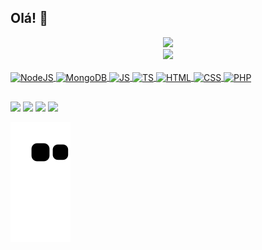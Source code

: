 ## Olá! 👋
<div align="center">
  <a href="https://github.com/AT2teixeira">
  <img height="180em" src="https://github-stats-alpha.vercel.app/api?username=AT2Teixeira&cc=36393f&tc=4fabfc&ic=4fabfc&bc=000"/>
</div>
<div align="center">
  <img height="180em" src="https://github-readme-streak-stats.herokuapp.com?user=AT2Teixeira&theme=dark&hide_border=true&mode=weekly&background=36393F&currStreakNum=4FABFC&sideNums=4FABFC&fire=4F7DFC&currStreakLabel=5ABBFF&stroke=9098A8&ring=4F7DFC&sideLabels=5ABBFF&dates=9098A8)](https://git.io/streak-stats"/>
</div>
<div style="display: inline_block"><br>
  <img align="center" alt="NodeJS" height="30" width="40" src="https://cdn.jsdelivr.net/gh/devicons/devicon/icons/nodejs/nodejs-original.svg">
  <img align="center" alt="MongoDB" height="30" width="40" src="https://cdn.jsdelivr.net/gh/devicons/devicon/icons/mongodb/mongodb-original.svg">
  <img align="center" alt="JS" height="30" width="40" src="https://cdn.jsdelivr.net/gh/devicons/devicon/icons/javascript/javascript-original.svg">
  <img align="center" alt="TS" height="30" width="40" src="https://cdn.jsdelivr.net/gh/devicons/devicon/icons/typescript/typescript-original.svg">
  <img align="center" alt="HTML" height="30" width="40" src="https://cdn.jsdelivr.net/gh/devicons/devicon/icons/html5/html5-original.svg">
  <img align="center" alt="CSS" height="30" width="40" src="https://cdn.jsdelivr.net/gh/devicons/devicon/icons/css3/css3-original.svg">
  <img align="center" alt="PHP" height="30" width="40" src="https://cdn.jsdelivr.net/gh/devicons/devicon/icons/php/php-original.svg">
</div>
  
  ##
 
<div> 
  <a href = "https://at2.discloud.app"><img src="https://img.shields.io/badge/Website-4fabfc?style=for-the-badge&logo=SitePoint&logoColor=white" target="_blank"></a>
  <a href="https://discord.gg/CsSwGDe" target="_blank"><img src="https://img.shields.io/badge/Discord-7289DA?style=for-the-badge&logo=discord&logoColor=white" target="_blank"></a> 
  <a href="https://www.youtube.com/channel/UCKGhTJRbm27UK1ueZUqjRpw" target="_blank"><img src="https://img.shields.io/badge/YouTube-FF0000?style=for-the-badge&logo=youtube&logoColor=white" target="_blank"></a>
 	<a href="https://www.twitch.tv/at2teixeira" target="_blank"><img src="https://img.shields.io/badge/Twitch-9146FF?style=for-the-badge&logo=twitch&logoColor=white" target="_blank"></a>
 
  ![Snake animation](https://github.com/AT2teixeira/AT2teixeira/blob/output/github-contribution-grid-snake.svg)
</div>
